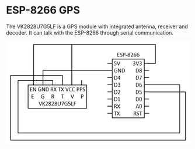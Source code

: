 # ESP-8266 GPS

The VK2828U7G5LF is a GPS module with integrated antenna, receiver and decoder. It can talk with the ESP-8266 through serial communication.

![Circuit](Circuit.png)
